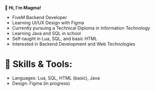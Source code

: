**👋 Hi, I'm Magma!**

- FiveM Backend Developer
- Learning UI/UX Design with Figma
- Currently pursuing a Technical Diploma in Information Technology
- Learning Java and SQL in school
- Self-taught in Lua, SQL, and basic HTML
- Interested in Backend Development and Web Technologies
# 🔧 Skills & Tools:
- Languages: Lua, SQL, HTML (basic), Java
- Design: Figma (in progress)
